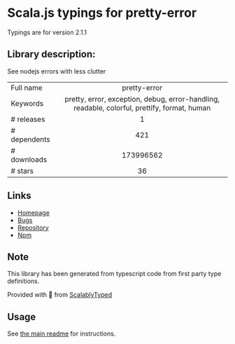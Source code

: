 
# Scala.js typings for pretty-error

Typings are for version 2.1.1

## Library description:
See nodejs errors with less clutter

|                    |                 |
| ------------------ | :-------------: |
| Full name          | pretty-error |
| Keywords           | pretty, error, exception, debug, error-handling, readable, colorful, prettify, format, human |
| # releases         | 1 |
| # dependents       | 421 |
| # downloads        | 173996562 |
| # stars            | 36 |

## Links
- [Homepage](https://github.com/AriaMinaei/pretty-error#readme)
- [Bugs](https://github.com/AriaMinaei/pretty-error/issues)
- [Repository](https://github.com/AriaMinaei/pretty-error)
- [Npm](https://www.npmjs.com/package/pretty-error)
    


## Note
This library has been generated from typescript code from first party type definitions.

Provided with :purple_heart: from [ScalablyTyped](https://github.com/oyvindberg/ScalablyTyped)

## Usage
See [the main readme](../../readme.md) for instructions.



